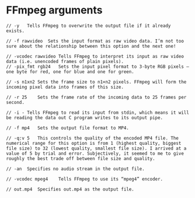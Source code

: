  #  FFmpeg arguments 
 
 
    // -y	Tells FFmpeg to overwrite the output file if it already exists.
    
    // -f rawvideo	Sets the input format as raw video data. I’m not too sure about the relationship between this option and the next one!
    
    // -vcodec rawvideo	Tells FFmpeg to interpret its input as raw video data (i.e. unencoded frames of plain pixels).
    // -pix_fmt rgb24	Sets the input pixel format to 3-byte RGB pixels – one byte for red, one for blue and one for green.
    
    // -s n1xn2	Sets the frame size to n1×n2 pixels. FFmpeg will form the incoming pixel data into frames of this size.
    
    // -r 25	Sets the frame rate of the incoming data to 25 frames per second.
    
    // -i -	Tells FFmpeg to read its input from stdin, which means it will be reading the data out C program writes to its output pipe.
    
    // -f mp4	Sets the output file format to MP4.
    
    // -q:v 5	This controls the quality of the encoded MP4 file. The numerical range for this option is from 1 (highest quality, biggest file size) to 32 (lowest quality, smallest file size). I arrived at a value of 5 by trial and error. Subjectively, it seemed to me to give roughly the best trade off between file size and quality.
    
    // -an	Specifies no audio stream in the output file.
    
    // -vcodec mpeg4	Tells FFmpeg to use its “mpeg4” encoder.
    
    // out.mp4	Specifies out.mp4 as the output file.
